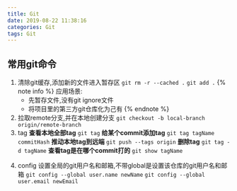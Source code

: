 ```yaml
---
title: Git
date: 2019-08-22 11:38:16
categories: Git
tags: Git
---
```

## 常用git命令
1. 清除git缓存,添加新的文件进入暂存区
`git rm -r --cached .`
`git add .`
{% note info %}
应用场景:
    - 先暂存文件,没有git ignore文件
    - 将项目里的第三方git仓库化为己有
{% endnote %}
2. 拉取remote分支,并在本地创建分支
`git checkout -b local-branch origin/remote-branch`
3. tag
**查看本地全部tag**
`git tag`
**给某个commit添加tag**
`git tag tagName commitHash`
**推动本地tag到远端**
`git push --tags origin`
**删除tag**
`git tag -d tagName`
**查看tag是在哪个commit打的**
`git show tagName`
<!-- more -->
4. config
设置全局的git用户名和邮箱,不带global是设置该仓库的git用户名和邮箱
`git config --global user.name newName`
`git config --global user.email newEmail`